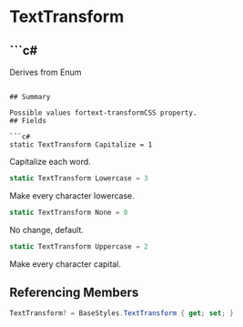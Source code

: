 # TextTransform

## ```c#
Derives from Enum
```

## Summary

Possible values fortext-transformCSS property.
## Fields

```c#
static TextTransform Capitalize = 1
```
Capitalize each word.
```c#
static TextTransform Lowercase = 3
```
Make every character lowercase.
```c#
static TextTransform None = 0
```
No change, default.
```c#
static TextTransform Uppercase = 2
```
Make every character capital.
## Referencing Members

```c#
TextTransform? = BaseStyles.TextTransform { get; set; } 
```
